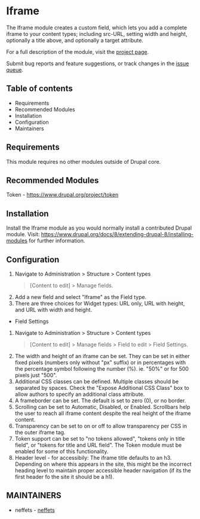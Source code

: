 # Iframe

The Iframe module creates a custom field, which lets you add a complete iframe
to your content types; including src-URL, setting width and height, optionally
a title above, and optionally a target attribute.

For a full description of the module, visit the
[project page](https://www.drupal.org/project/iframe).

Submit bug reports and feature suggestions, or track changes in the
[issue queue](https://www.drupal.org/project/issues/iframe).


## Table of contents

- Requirements
- Recommended Modules
- Installation
- Configuration
- Maintainers


## Requirements

This module requires no other modules outside of Drupal core.


## Recommended Modules

Token - https://www.drupal.org/project/token


## Installation

Install the Iframe module as you would normally install a contributed Drupal
module.
Visit: https://www.drupal.org/docs/8/extending-drupal-8/installing-modules
for further information.


## Configuration

1. Navigate to Administration > Structure > Content types
   > [Content to edit] > Manage fields.
2. Add a new field and select "Iframe" as the Field type.
3. There are three choices for Widget types: URL only, URL with height,
   and URL with width and height.

- Field Settings

1. Navigate to Administration > Structure > Content types
   > [Content to edit] > Manage fields > Field to edit > Field Settings.
2. The width and height of an iframe can be set.
   They can be set in either fixed pixels (numbers only without "px" suffix) or
   in percentages with the percentage symbol following the number (%).
   ie. "50%" or for 500 pixels just "500".
3. Additional CSS classes can be defined.
   Multiple classes should be separated by spaces.
   Check the "Expose Additional CSS Class" box to allow authors to specify an
   additional class attribute.
4. A frameborder can be set. The default is set to zero (0), or no border.
5. Scrolling can be set to Automatic, Disabled, or Enabled.
   Scrollbars help the user to reach all iframe content despite the real height
   of the iframe content.
6. Transparency can be set to on or off to allow transparency per CSS in the
   outer iframe tag.
7. Token support can be set to "no tokens allowed",
   "tokens only in title field", or "tokens for title and URL field".
   The Token module must be enabled for some of this functionality.
8. Header level - for accessibily:
   The iframe title defaults to an h3. Depending on where this appears in
   the site, this might be the incorrect heading level to maintain proper
   accessible header navigation (if its the first header fo the site it
   should be a h1).


## MAINTAINERS

- neffets - [neffets](https://www.drupal.org/u/neffets)

